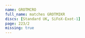 ```yaml
---
name: GROTMCRO
full_name: matches GROTMIKR
discs: [Standard UK, SiFoX-Exot-1]
page: 223/2
missing: true
---
```

